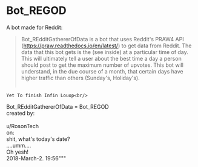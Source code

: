 # Bot_REGOD
A bot made for Reddit:
>  Bot_REdditGathererOfData is a bot that uses Reddit's PRAW4 API (https://praw.readthedocs.io/en/latest/) to get data from Reddit.
>  The data that this bot gets is the <popularity> (see inside) at a particular time of day. This will ultimately tell a user about the 
>  best time a day a person should post to get the maximum number of upvotes. This bot will understand, in the due course of a month, 
>  that certain days have higher traffic than others (Sunday's, Holiday's). <br><br/>
	
	Yet To finish Infin Louop<br/>

Bot_REdditGathererOfData = Bot_REGOD<br/>
created by:<br/><br/>
u/RosonTech<br/>
on:<br/>
shit, what's today's date?<br/>
....umm....<br/>
Oh yesh!<br/>
2018-March-2. 19:56"""<br/>
